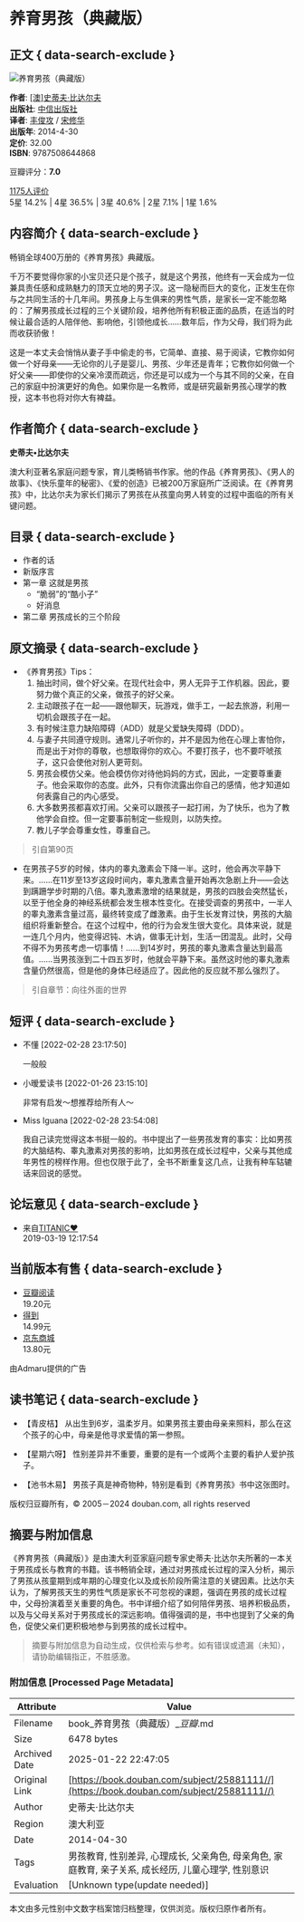 # 养育男孩（典藏版）

## 正文 { data-search-exclude }


![养育男孩（典藏版）](https://img1.doubanio.com/view/subject/s/public/s27276129.jpg)

**作者**: [\[澳\]史蒂夫·比达尔夫](/search/%E5%8F%B2%E8%92%82%E5%A4%AB%C2%B7%E6%AF%94%E8%BE%BE%E5%B0%94%E5%A4%AB)  
**出版社**: [中信出版社](https://book.douban.com/press/2400)  
**译者**: [丰俊攻](/search/%E4%B8%B0%E4%BF%8A%E6%94%BB) / [宋修华](/search/%E5%AE%8B%E4%BF%AE%E5%8D%8E)  
**出版年**: 2014-4-30  
**定价**: 32.00  
**ISBN**: 9787508644868  

豆瓣评分：**7.0**

[1175人评价](comments)  
5星 14.2% | 4星 36.5% | 3星 40.6% | 2星 7.1% | 1星 1.6%

## 内容简介 { data-search-exclude }

畅销全球400万册的《养育男孩》典藏版。

千万不要觉得你家的小宝贝还只是个孩子，就是这个男孩，他终有一天会成为一位兼具责任感和成熟魅力的顶天立地的男子汉。这一隐秘而巨大的变化，正发生在你与之共同生活的十几年间。男孩身上与生俱来的男性气质，是家长一定不能忽略的：了解男孩成长过程的三个关键阶段，培养他所有积极正面的品质，在适当的时候让最合适的人陪伴他、影响他，引领他成长……数年后，作为父母，我们将为此而收获骄傲！

这是一本丈夫会悄悄从妻子手中偷走的书，它简单、直接、易于阅读，它教你如何做一个好母亲——无论你的儿子是婴儿、男孩、少年还是青年；它教你如何做一个好父亲——即使你的父亲冷漠而疏远，你还是可以成为一个与其不同的父亲，在自己的家庭中扮演更好的角色。如果你是一名教师，或是研究最新男孩心理学的教授，这本书也将对你大有裨益。

## 作者简介 { data-search-exclude }

**史蒂夫•比达尔夫**

澳大利亚著名家庭问题专家，育儿类畅销书作家。他的作品《养育男孩》、《男人的故事》、《快乐童年的秘密》、《爱的创造》已被200万家庭所广泛阅读。在《养育男孩》中，比达尔夫为家长们揭示了男孩在从孩童向男人转变的过程中面临的所有关键问题。

## 目录 { data-search-exclude }

- 作者的话
- 新版序言
- 第一章 这就是男孩
  - “脆弱”的“酷小子”
  - 好消息
- 第二章 男孩成长的三个阶段

## 原文摘录 { data-search-exclude }

- 《养育男孩》Tips：
  1. 抽出时间，做个好父亲。在现代社会中，男人无异于工作机器。因此，要努力做个真正的父亲，做孩子的好父亲。
  2. 主动跟孩子在一起——跟他聊天，玩游戏，做手工，一起去旅游，利用一切机会跟孩子在一起。
  3. 有时候注意力缺陷障碍（ADD）就是父爱缺失障碍（DDD）。
  4. 与妻子共同遵守规则。通常儿子听你的，并不是因为他在心理上害怕你，而是出于对你的尊敬，也想取得你的欢心。不要打孩子，也不要吓唬孩子，这只会使他对别人更苛刻。
  5. 男孩会模仿父亲。他会模仿你对待他妈妈的方式，因此，一定要尊重妻子。他会采取你的态度。此外，只有你流露出你自己的感情，他才知道如何表露自己的内心感受。
  6. 大多数男孩都喜欢打闹。父亲可以跟孩子一起打闹，为了快乐，也为了教他学会自控。但一定要事前制定一些规则，以防失控。
  7. 教儿子学会尊重女性，尊重自己。

> 引自第90页

- 在男孩子5岁的时候，体内的睾丸激素会下降一半。这时，他会再次平静下来。……在11岁至13岁这段时间内，睾丸激素含量开始再次急剧上升——会达到蹒跚学步时期的八倍。睾丸激素激增的结果就是，男孩的四肢会突然猛长，以至于他全身的神经系统都会发生根本性变化。在接受调查的男孩中，一半人的睾丸激素含量过高，最终转变成了雌激素。由于生长发育过快，男孩的大脑组织将重新整合。在这个过程中，他的行为会发生很大变化。具体来说，就是一连几个月内，他变得迟钝、木讷，做事无计划，生活一团混乱。此时，父母不得不为男孩考虑一切事情！……到14岁时，男孩的睾丸激素含量达到最高值。……当男孩涨到二十四五岁时，他就会平静下来。虽然这时他的睾丸激素含量仍然很高，但是他的身体已经适应了。因此他的反应就不那么强烈了。

> 引自章节：向往外面的世界

## 短评 { data-search-exclude }

- 不懂 [2022-02-28 23:17:50]
  
  一般般

- 小暧爱读书 [2022-01-26 23:15:10]
  
  非常有启发～想推荐给所有人～

- Miss Iguana [2022-02-28 23:54:08]
  
  我自己读完觉得这本书挺一般的。书中提出了一些男孩发育的事实：比如男孩的大脑结构、睾丸激素对男孩的影响，比如男孩在成长过程中，父亲与其他成年男性的榜样作用。但也仅限于此了，全书不断重复这几点，让我有种车轱辘话来回说的感觉。

## 论坛意见 { data-search-exclude }

- 来自[TITANIC❤](https://www.douban.com/people/4743244/)  
  2019-03-19 12:17:54  

## 当前版本有售 { data-search-exclude }

- [豆瓣阅读](https://read.douban.com/ebook/9760045/?dcs=subject-buylink&dcm=douban&dct=25881111)  
  19.20元  
- [得到](https://www.dedao.cn/ebook/detail?id=4pqvNQ1KRJa7EmgG8MPKrzykNVbDpBWZ8nwQA1xO54nlvZq296YodejLXVJE5eAd&source=douban)  
  14.99元  
- [京东商城](https://book.douban.com/link2/?lowest=1380&pre=0&vendor=jingdong&srcpage=subject&price=1380&pos=1&url=https%3A%2F%2Funion-click.jd.com%2Fjdc%3Fe%3D%26p%3DJF8BAQIJK1olVAYKXVdeD08WM2gBHFoQWg4KUV1fOA9IWzFXKwJQGEdAX0BDUA5DX3BTTkRHA1ocU1daCU4QC2cNGFkKBENeCW4jYx50dgkNSTtpK39ySggGc09ydxJeF1clWgMFUllUC0wnA2sJH18lbQYDZB8zCE0fAm8KK1kVXAcHVFZaC0onA2kKG1kRVAULXVlbC3sXC2s4wtuii6SQjcDX3cOAM184GGslbQYyV24DZkpEBGoBG1sRM1oAAQZcTR0UbWwJHlwcWwMBVG5fCUoVAV84KyZgC3oBUSc0bglrByt3bCJpB1VAXSAkTiUVfy9cbjxpJENkVwM1ejJ2YDY4Hms)  
  13.80元  

由Admaru提供的广告

## 读书笔记 { data-search-exclude }

- 【青皮桔】
  从出生到6岁，温柔岁月。如果男孩主要由母亲来照料，那么在这个孩子的心中，母亲是他寻求爱情的第一参照。

- 【星期六呀】
  性别差异并不重要，重要的是有一个或两个主要的看护人爱护孩子。

- 【池书木易】
  男孩子真是神奇物种，特别是看到《养育男孩》书中这张图时。 

版权归豆瓣所有，© 2005－2024 douban.com, all rights reserved 
<!-- tcd_original_link https://book.douban.com/subject/25881111// -->


## 摘要与附加信息

<!-- tcd_abstract -->
《养育男孩（典藏版）》是由澳大利亚家庭问题专家史蒂夫·比达尔夫所著的一本关于男孩成长与教育的书籍。该书畅销全球，通过对男孩成长过程的深入分析，揭示了男孩从孩童期到成年期的心理变化以及成长阶段所需注意的关键因素。比达尔夫认为，了解男孩天生的男性气质是家长不可忽视的课题，强调在男孩的成长过程中，父母扮演着至关重要的角色。书中详细介绍了如何陪伴男孩、培养积极品质，以及与父母关系对于男孩成长的深远影响。值得强调的是，书中也提到了父亲的角色，促使父亲们更积极地参与到男孩的成长过程中。
<!-- tcd_abstract_end -->

> 摘要与附加信息为自动生成，仅供检索与参考。如有错误或遗漏（未知），请协助编辑指正，不胜感激。

### 附加信息 [Processed Page Metadata]

| Attribute       | Value                                  |
|-----------------|----------------------------------------|
| Filename        | book_养育男孩（典藏版）__豆瓣_.md                             |
| Size            | 6478 bytes                           |
| Archived Date   | 2025-01-22 22:47:05                             |
| Original Link   | [https://book.douban.com/subject/25881111//](https://book.douban.com/subject/25881111//)                       |
| Author          | 史蒂夫·比达尔夫                               |
| Region          | 澳大利亚                               |
| Date            | 2014-04-30                                 |
| Tags            | 男孩教育, 性别差异, 心理成长, 父亲角色, 母亲角色, 家庭教育, 亲子关系, 成长经历, 儿童心理学, 性别意识                                 |
| Evaluation            | [Unknown type(update needed)]                                 |
<!-- tcd_table_end -->

本文由多元性别中文数字档案馆归档整理，仅供浏览。版权归原作者所有。
